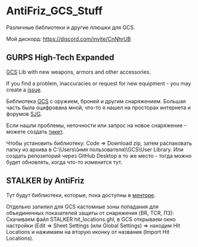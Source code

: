 # AntiFriz_GCS_Stuff

Различные библиотеки и другие плюшки для GCS.

Мой дискорд: https://discord.com/invite/CnNhrUB

## GURPS High-Tech Expanded
 [GCS](https://gurpscharactersheet.com/) Lib with new weapons, armors and other accessories.

If you find a problem, inaccuracies or request for new equipment - you may create a [issue](https://github.com/Anti-Friz/GURPS-High-Tech-Expanded/issues).
 
 
Библиотека [GCS](https://gurpscharactersheet.com/) с оружием, броней и другим снаряжением. Большая часть была оцифрована мной, что-то я нашел на просторах интернета и форумов [SJG](http://forums.sjgames.com/forumdisplay.php?f=13).

Если нашли проблемы, неточности или запрос на новое снаряжение - можете создать [тикет](https://github.com/Anti-Friz/GURPS-High-Tech-Expanded/issues).

Чтобы установить библиотеку: Code => Download  zip, затем распаковать папку из архива в C:\Users\\(имя пользователя)\GCS\User Library. Или создать репозиторий через GitHub Desktop в то же место - тогда можно будет обновлять, когда что-то изменится тут.



## STALKER by AntiFriz

Тут будут библиотеки, которые, пока доступны в [менторе](https://mentor.gurps.ru/editor.phtml?v=654624d9f1832cf9ffa1d2dd6b104451).

Отдельно запилил для GCS кастомные зоны попадания для объединенных показателей защиты от снаряжения (BR, TCR, ПЗ): Скачиваем файл STALKER hit_locations.ghl, в GCS открываем окно настройки (Edit => Sheet Settings (или Global Settings) => находим Hit Locations и нажимаем на вторую иконку от названия (Import Hit Locations).
